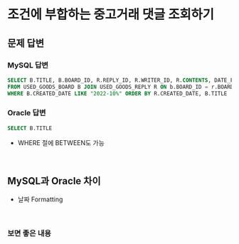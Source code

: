 # 조건에 부합하는 중고거래 댓글 조회하기

## 문제 답변

### MySQL 답변

```sql
SELECT B.TITLE, B.BOARD_ID, R.REPLY_ID, R.WRITER_ID, R.CONTENTS, DATE_FORMAT(R.CREATED_DATE, "%Y-%m-%d") AS CREATED_DATE
FROM USED_GOODS_BOARD B JOIN USED_GOODS_REPLY R ON b.BOARD_ID = r.BOARD_ID
WHERE B.CREATED_DATE LIKE "2022-10%" ORDER BY R.CREATED_DATE, B.TITLE
```



### Oracle 답변

```sql
SELECT B.TITLE 
```

- WHERE 절에 BETWEEN도 가능

<br>

## MySQL과 Oracle 차이

- 날짜 Formatting

<br>

### 보면 좋은 내용
